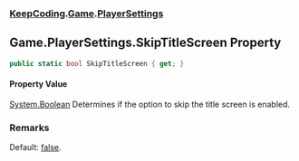 ### [KeepCoding](KeepCoding.md 'KeepCoding').[Game](KeepCoding_Game.md 'KeepCoding.Game').[PlayerSettings](KeepCoding_Game_PlayerSettings.md 'KeepCoding.Game.PlayerSettings')
## Game.PlayerSettings.SkipTitleScreen Property
```csharp
public static bool SkipTitleScreen { get; }
```
#### Property Value
[System.Boolean](https://docs.microsoft.com/en-us/dotnet/api/System.Boolean 'System.Boolean')
Determines if the option to skip the title screen is enabled.  
### Remarks
Default: [false](https://docs.microsoft.com/en-us/dotnet/csharp/language-reference/builtin-types/bool 'https://docs.microsoft.com/en-us/dotnet/csharp/language-reference/builtin-types/bool').  
